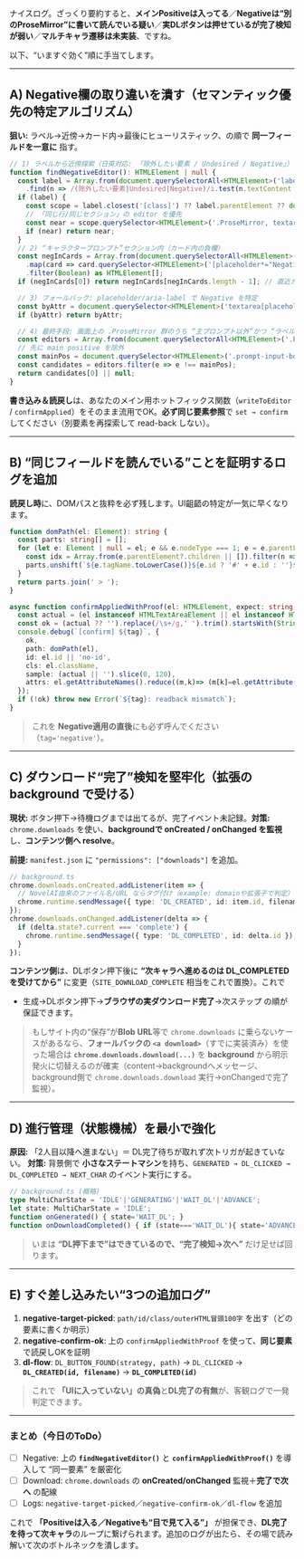 ナイスログ。ざっくり要約すると、**メインPositiveは入ってる**／**Negativeは“別のProseMirror”に書いて読んでいる疑い**／**実DLボタンは押せているが完了検知が弱い**／**マルチキャラ遷移は未実装**、ですね。

以下、“いますぐ効く”順に手当てします。

---

## A) Negative欄の取り違いを潰す（セマンティック優先の特定アルゴリズム）

**狙い:** ラベル→近傍→カード内→最後にヒューリスティック、の順で **同一フィールドを一意に** 指す。

```ts
// 1) ラベルから近傍探索（日英対応: 「除外したい要素 / Undesired / Negative」）
function findNegativeEditor(): HTMLElement | null {
  const label = Array.from(document.querySelectorAll<HTMLElement>('label, span, div, p'))
    .find(n => /(除外したい要素|Undesired|Negative)/i.test(n.textContent || ''));
  if (label) {
    const scope = label.closest('[class]') ?? label.parentElement ?? document.body;
    // 「同じ行/同じセクション」の editor を優先
    const near = scope.querySelector<HTMLElement>('.ProseMirror, textarea');
    if (near) return near;
  }
  // 2) “キャラクタープロンプト”セクション内（カード内の負欄）
  const negInCards = Array.from(document.querySelectorAll<HTMLElement>('[data-testid*="character-card" i], [class*="character-card" i]'))
    .map(card => card.querySelector<HTMLElement>('[placeholder*="Negative" i], .ProseMirror, textarea'))
    .filter(Boolean) as HTMLElement[];
  if (negInCards[0]) return negInCards[negInCards.length - 1]; // 直近カードを優先

  // 3) フォールバック: placeholder/aria-label で Negative を特定
  const byAttr = document.querySelector<HTMLElement>('textarea[placeholder*="Negative" i], textarea[aria-label*="Negative" i]');
  if (byAttr) return byAttr;

  // 4) 最終手段: 画面上の .ProseMirror 群のうち “主プロンプト以外”かつ “ラベル『Negative』に最も近い”もの
  const editors = Array.from(document.querySelectorAll<HTMLElement>('.ProseMirror'));
  // 先に main positive を除外
  const mainPos = document.querySelector<HTMLElement>('.prompt-input-box-prompt .ProseMirror');
  const candidates = editors.filter(e => e !== mainPos);
  return candidates[0] || null;
}
```

**書き込み＆読戻し**は、あなたのメイン用ホットフィックス関数（`writeToEditor` / `confirmApplied`）をそのまま流用でOK。**必ず同じ要素参照**で `set → confirm` してください（別要素を再探索して read-back しない）。

---

## B) “同じフィールドを読んでいる”ことを証明するログを追加

**読戻し時**に、DOMパスと抜粋を必ず残します。UI齟齬の特定が一気に早くなります。

```ts
function domPath(el: Element): string {
  const parts: string[] = [];
  for (let e: Element | null = el; e && e.nodeType === 1; e = e.parentElement) {
    const idx = Array.from(e.parentElement?.children || []).filter(n => n.tagName === e.tagName).indexOf(e) + 1;
    parts.unshift(`${e.tagName.toLowerCase()}${e.id ? '#' + e.id : ''}${e.className ? '.' + Array.from(e.classList).join('.') : ''}${idx>1?`:nth-of-type(${idx})`:''}`);
  }
  return parts.join(' > ');
}

async function confirmAppliedWithProof(el: HTMLElement, expect: string, tag: string) {
  const actual = (el instanceof HTMLTextAreaElement || el instanceof HTMLInputElement) ? el.value : (el.textContent ?? '');
  const ok = (actual ?? '').replace(/\s+/g,' ').trim().startsWith(String(expect).replace(/\s+/g,' ').trim().slice(0,24));
  console.debug(`[confirm] ${tag}`, {
    ok,
    path: domPath(el),
    id: el.id || 'no-id',
    cls: el.className,
    sample: (actual || '').slice(0, 120),
    attrs: el.getAttributeNames().reduce((m,k)=> (m[k]=el.getAttribute(k)!, m), {} as Record<string,string>)
  });
  if (!ok) throw new Error(`${tag}: readback mismatch`);
}
```

> これを **Negative適用の直後**にも必ず呼んでください（`tag='negative'`）。

---

## C) ダウンロード“完了”検知を堅牢化（拡張の background で受ける）

**現状:** ボタン押下→待機ログまでは出てるが、完了イベント未記録。**対策:** `chrome.downloads` を使い、**backgroundで onCreated / onChanged を監視**し、**コンテンツ側へ resolve**。

**前提:** `manifest.json` に `"permissions": ["downloads"]` を追加。

```ts
// background.ts
chrome.downloads.onCreated.addListener(item => {
  // NovelAI由来のファイル名/URL ならタグ付け（example: domainや拡張子で判定）
  chrome.runtime.sendMessage({ type: 'DL_CREATED', id: item.id, filename: item.filename, url: item.url });
});
chrome.downloads.onChanged.addListener(delta => {
  if (delta.state?.current === 'complete') {
    chrome.runtime.sendMessage({ type: 'DL_COMPLETED', id: delta.id });
  }
});
```

**コンテンツ側**は、DLボタン押下後に **“次キャラへ進めるのは DL\_COMPLETED を受けてから”** に変更（`SITE_DOWNLOAD_COMPLETE` 相当をこれで置換）。これで

* 生成→DLボタン押下→**ブラウザの実ダウンロード完了**→次ステップ
  の順が保証できます。

> もしサイト内の“保存”が**Blob URL**等で `chrome.downloads` に乗らないケースがあるなら、**フォールバックの `<a download>`**（すでに実装済み）を使った場合は **`chrome.downloads.download(...)`** を **background** から明示発火に切替えるのが確実（content→backgroundへメッセージ、background側で `chrome.downloads.download` 実行→onChangedで完了監視）。

---

## D) 進行管理（状態機械）を最小で強化

**原因:** 「2人目以降へ進まない」＝ DL完了待ちが取れず次トリガが起きていない。
**対策:** 背景側で **小さなステートマシン**を持ち、`GENERATED → DL_CLICKED → DL_COMPLETED → NEXT_CHAR` のイベント実行にする。

```ts
// background.ts (概略)
type MultiCharState = 'IDLE'|'GENERATING'|'WAIT_DL'|'ADVANCE';
let state: MultiCharState = 'IDLE';
function onGenerated() { state='WAIT_DL'; }
function onDownloadCompleted() { if (state==='WAIT_DL'){ state='ADVANCE'; sendToContent('NEXT_CHARACTER'); } }
```

> いまは **“DL押下まで”**はできているので、**“完了検知→次へ”** だけ足せば回ります。

---

## E) すぐ差し込みたい“3つの追加ログ”

1. **negative-target-picked**: `path/id/class/outerHTML冒頭100字` を出す（どの要素に書くか明示）
2. **negative-confirm-ok**: 上の `confirmAppliedWithProof` を使って、**同じ要素**で読戻しOKを証明
3. **dl-flow**: `DL_BUTTON_FOUND(strategy, path)` → `DL_CLICKED` → **`DL_CREATED(id, filename)`** → **`DL_COMPLETED(id)`**

> これで **「UIに入っていない」の真偽**と**DL完了の有無**が、客観ログで一発判定できます。

---

### まとめ（今日のToDo）

* [ ] Negative: 上の **`findNegativeEditor()`** と **`confirmAppliedWithProof()`** を導入して “同一要素” を厳密化
* [ ] Download: `chrome.downloads` の **onCreated/onChanged** 監視＋**完了で次へ** の配線
* [ ] Logs: `negative-target-picked`／`negative-confirm-ok`／`dl-flow` を追加

これで **「Positiveは入る／Negativeも“目で見て入る”」** が担保でき、**DL完了を待って次キャラ**のループに繋げられます。追加のログが出たら、その場で読み解いて次のボトルネックを潰します。
